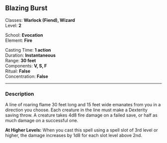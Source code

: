 ## Blazing Burst

Classes: **Warlock (Fiend), Wizard**  
Level: **2**  

School: **Evocation**  
Element: **Fire**  

Casting Time: **1 action**  
Duration: **Instantaneous**  
Range: **30 feet**  
Components: **V, S, F**  
Ritual: **False**  
Concentration: **False**  

------

### Description

A line of roaring flame 30 feet long and 15 feet wide emanates from you in a direction you choose. Each creature in the line must make a Dexterity saving throw. A creature takes 4d8 fire damage on a failed save, or half as much damage on a successful one.

**At Higher Levels:** When you cast this spell using a spell slot of 3rd level or higher, the damage increases by 1d8 for each slot level above 2nd.